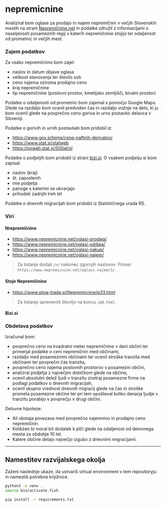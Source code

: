 # nepremicnine

Analiziral bom oglase za prodajo in najem nepremičnin v večjih Slovenskih mestih na strani [Nepremičnine.net](http://nepremicnine.net/) in podatke združil z informacijami o naseljenosti posameznih regij v katerih nepremičnine stojijo ter odaljenost od prometnic in večjih mest.

### Zajem podatkov

Za vsako nepremičnino bom zajel:
- naslov in datum objave oglasa
- velikost stanovanja ter število sob
- ceno najema oziroma prodajno ceno
- kraj nepremičnine
- tip nepremičnine (poslovni prostor, kmetijsko zemljišči, bivalni prostor)

Podatke o odaljenosti od prometnic bom zajemal s pomočjo Google Maps.
Glede na razdaljo bom ocenil predviden čas in razdaljo vožnje na delo, ki ju bom ocenil glede na povprečno ceno goriva in urno postavko delavca v Sloveniji.

Podatke o gorivih in urnih postavkah bom pridobil iz:
- https://www.gov.si/teme/cene-naftnih-derivatov/
- https://www.stat.si/statweb
- https://pxweb.stat.si/SiStat/sl


Podatke o podjetjih bom pridobil iz strani [bizi.si](https://www.bizi.si).
O vsakem podjetju si bom zapisal:
- naslov (kraj)
- št. zaposlenih
- ime podjetja
- panoge s katerimi se ukvarjajo
- prihodek zadnjih treh let

Podatke o dnevnih migracijah bom pridobil iz Statističnega urada RS.


### Viri

#### Nrepremičnine

- https://www.nepremicnine.net/oglasi-prodaja/
- https://www.nepremicnine.net/oglasi-oddaja/
- https://www.nepremicnine.net/oglasi-nakup/
- https://www.nepremicnine.net/oglasi-najem/

> Za listanje dodaš `/n/` nakonec zgornjih naslovov. Primer `https://www.nepremicnine.net/oglasi-najem/3/`.


#### Stoje Nepremičnine

- https://www.stoja-trade.si/Nepremicnine/p33.html

> Za listanje spremeniš številjo na koncu `/pN.html`.


#### Bizi.si


### Obdelava podatkov

Izračunal bom:
- povprečno ceno na kvadratni meter nepremičnine v dani občini ter primerjal podatke o ceni nepremičnin med občinami,
- razdaljo med posameznimi občinami ter ocenil stroške tranzita med občinami ter povprečni čas tranzita,
- povprečno ceno najema poslovnih prostorov v posamezni občini,
- analizral podjetja z največjim dobičkom glede na občine,
- ocenil absolutni delež ljudi v tranzitu znotraj posamezne firme na podlagi podatkov o dnevnih migracijah,
- ocenil skupno vrednost dnevnih migracij glede na čas in stroške prometa posamezne občine ter pri tem upošteval koliko denarja ljudje v tranzitu porabijo v povprečju v drugi občini.



Delovne hipoteze:
- Ali obstaja povezava med povprečno najemnino in prodajno ceno nepremičnin.
- Kolikšen bi moral bit dodatek k plči glede na odaljenost od delovnega mesta za obdobje 10 let.
- Katere občine delajo največjo izgubo z dnevnimi migracijami.

---

## Namestitev razvijalskega okolja

Zaženi naslednje ukaze, da ustvariš virtual environment v tem repositoryju in namestiš potrebne knjižnice.

```bash
python3 -m venv .
source bin/activate.fish

pip install -r requirements.txt
```
